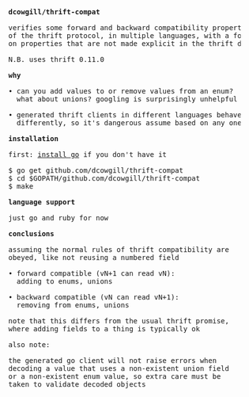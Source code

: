 <pre>

    <b>dcowgill/thrift-compat</b>

    verifies some forward and backward compatibility properties
    of the thrift protocol, in multiple languages, with a focus
    on properties that are not made explicit in the thrift docs

    N.B. uses thrift 0.11.0

    <b>why</b>

    • can you add values to or remove values from an enum?
      what about unions? googling is surprisingly unhelpful

    • generated thrift clients in different languages behave
      differently, so it's dangerous assume based on any one

    <b>installation</b>

    first: <a href="https://golang.org/dl/">install go</a> if you don't have it

    $ go get github.com/dcowgill/thrift-compat
    $ cd $GOPATH/github.com/dcowgill/thrift-compat
    $ make

    <b>language support</b>

    just go and ruby for now

    <b>conclusions</b>

    assuming the normal rules of thrift compatibility are
    obeyed, like not reusing a numbered field

    • forward compatible (vN+1 can read vN):
      adding to enums, unions

    • backward compatible (vN can read vN+1):
      removing from enums, unions

    note that this differs from the usual thrift promise,
    where adding fields to a thing is typically ok

    also note:

    the generated go client will not raise errors when
    decoding a value that uses a non-existent union field
    or a non-existent enum value, so extra care must be
    taken to validate decoded objects

</pre>
